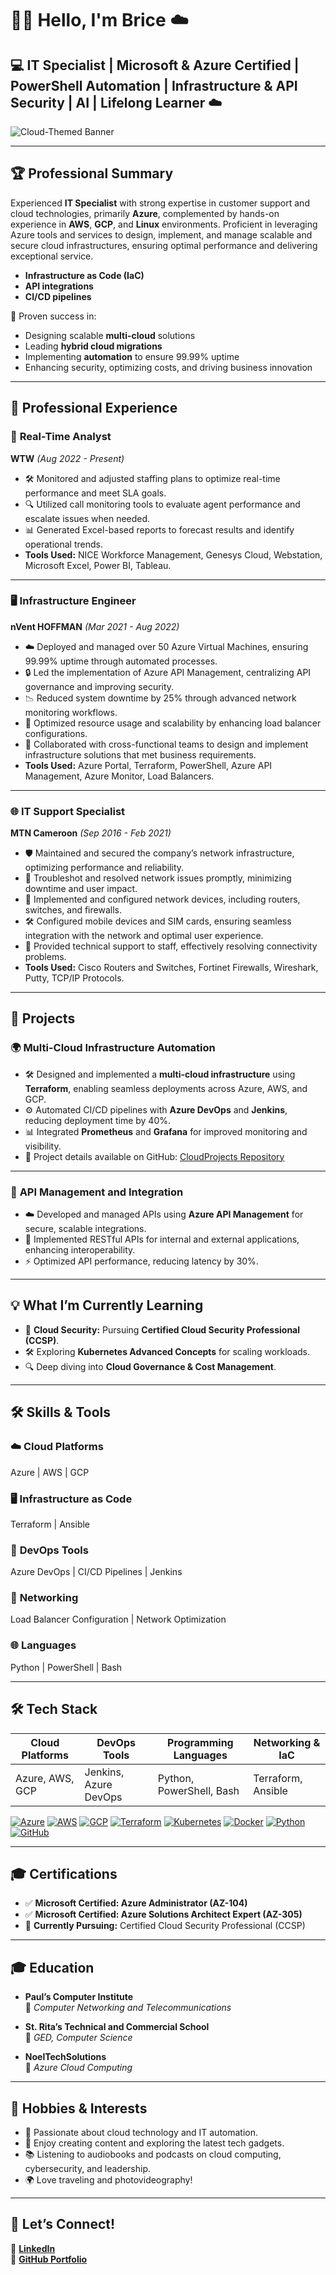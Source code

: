 # 👋🏾 Hello, I'm Brice ☁️

## 💻 IT Specialist | Microsoft & Azure Certified | PowerShell Automation | Infrastructure & API Security | AI | Lifelong Learner ☁️

![Cloud-Themed Banner](https://github.com/user-attachments/assets/cb99ea94-224e-44f0-a11a-94c527018f12)

---

## 🏆 **Professional Summary**

Experienced **IT Specialist** with strong expertise in customer support and cloud technologies, primarily **Azure**, complemented by hands-on experience in **AWS**, **GCP**, and **Linux** environments. Proficient in leveraging Azure tools and services to design, implement, and manage scalable and secure cloud infrastructures, ensuring optimal performance and delivering exceptional service.

- **Infrastructure as Code (IaC)**  
- **API integrations**  
- **CI/CD pipelines**  

🎯 Proven success in:  
- Designing scalable **multi-cloud** solutions  
- Leading **hybrid cloud migrations**  
- Implementing **automation** to ensure 99.99% uptime  
- Enhancing security, optimizing costs, and driving business innovation  

---

## 💼 **Professional Experience**

### 🚦 **Real-Time Analyst**  
**WTW** *(Aug 2022 - Present)*  
- 🛠️ Monitored and adjusted staffing plans to optimize real-time performance and meet SLA goals.  
- 🔍 Utilized call monitoring tools to evaluate agent performance and escalate issues when needed.  
- 📊 Generated Excel-based reports to forecast results and identify operational trends.  
- **Tools Used:** NICE Workforce Management, Genesys Cloud, Webstation, Microsoft Excel, Power BI, Tableau.

---

### 🖥️ **Infrastructure Engineer**  
**nVent HOFFMAN** *(Mar 2021 - Aug 2022)*  
- ☁️ Deployed and managed over 50 Azure Virtual Machines, ensuring 99.99% uptime through automated processes.  
- 🔒 Led the implementation of Azure API Management, centralizing API governance and improving security.  
- 📉 Reduced system downtime by 25% through advanced network monitoring workflows.  
- 🔧 Optimized resource usage and scalability by enhancing load balancer configurations.  
- 🤝 Collaborated with cross-functional teams to design and implement infrastructure solutions that met business requirements.  
- **Tools Used:** Azure Portal, Terraform, PowerShell, Azure API Management, Azure Monitor, Load Balancers.

---

### 🌐 **IT Support Specialist**  
**MTN Cameroon** *(Sep 2016 - Feb 2021)*  
- 🛡️ Maintained and secured the company’s network infrastructure, optimizing performance and reliability.  
- 🔗 Troubleshot and resolved network issues promptly, minimizing downtime and user impact.  
- 📡 Implemented and configured network devices, including routers, switches, and firewalls.  
- 🛠️ Configured mobile devices and SIM cards, ensuring seamless integration with the network and optimal user experience.  
- 👥 Provided technical support to staff, effectively resolving connectivity problems.  
- **Tools Used:** Cisco Routers and Switches, Fortinet Firewalls, Wireshark, Putty, TCP/IP Protocols.

---

## 🚀 **Projects**

### 🌍 **Multi-Cloud Infrastructure Automation**  
- 🛠️ Designed and implemented a **multi-cloud infrastructure** using **Terraform**, enabling seamless deployments across Azure, AWS, and GCP.  
- ⚙️ Automated CI/CD pipelines with **Azure DevOps** and **Jenkins**, reducing deployment time by 40%.  
- 📊 Integrated **Prometheus** and **Grafana** for improved monitoring and visibility.  
- 🔗 Project details available on GitHub: [CloudProjects Repository](https://github.com/supbrice/CloudProjects)  

---

### 🔗 **API Management and Integration**  
- ☁️ Developed and managed APIs using **Azure API Management** for secure, scalable integrations.  
- 🔧 Implemented RESTful APIs for internal and external applications, enhancing interoperability.  
- ⚡ Optimized API performance, reducing latency by 30%.  

---

## 💡 **What I’m Currently Learning**
- 🚀 **Cloud Security:** Pursuing **Certified Cloud Security Professional (CCSP)**.  
- 🛠️ Exploring **Kubernetes Advanced Concepts** for scaling workloads.  
- 🔍 Deep diving into **Cloud Governance & Cost Management**.  

---

## 🛠️ **Skills & Tools**

### ☁️ **Cloud Platforms**
Azure | AWS | GCP  

### 🖥️ **Infrastructure as Code**
Terraform | Ansible  

### 🔧 **DevOps Tools**
Azure DevOps | CI/CD Pipelines | Jenkins  

### 📡 **Networking**
Load Balancer Configuration | Network Optimization  

### 🌐 **Languages**
Python | PowerShell | Bash  

---

## 🛠️ **Tech Stack**

| Cloud Platforms | DevOps Tools       | Programming Languages | Networking & IaC     |
|-----------------|--------------------|-----------------------|----------------------|
| Azure, AWS, GCP | Jenkins, Azure DevOps | Python, PowerShell, Bash | Terraform, Ansible  |

[![Azure](https://img.shields.io/badge/-Azure-0078D7?style=flat&logo=microsoft-azure&logoColor=white)](https://azure.microsoft.com/)
[![AWS](https://img.shields.io/badge/-AWS-232F3E?style=flat&logo=amazon-aws&logoColor=white)](https://aws.amazon.com/)
[![GCP](https://img.shields.io/badge/-GCP-4285F4?style=flat&logo=google-cloud&logoColor=white)](https://cloud.google.com/)
[![Terraform](https://img.shields.io/badge/-Terraform-623CE4?style=flat&logo=terraform&logoColor=white)](https://www.terraform.io/)
[![Kubernetes](https://img.shields.io/badge/-Kubernetes-326CE5?style=flat&logo=kubernetes&logoColor=white)](https://kubernetes.io/)
[![Docker](https://img.shields.io/badge/-Docker-2496ED?style=flat&logo=docker&logoColor=white)](https://www.docker.com/)
[![Python](https://img.shields.io/badge/-Python-3776AB?style=flat&logo=python&logoColor=white)](https://www.python.org/)
[![GitHub](https://img.shields.io/badge/-GitHub-181717?style=flat&logo=github&logoColor=white)](https://github.com/)

---

## 🎓 **Certifications**

- ✅ **Microsoft Certified: Azure Administrator (AZ-104)**  
- ✅ **Microsoft Certified: Azure Solutions Architect Expert (AZ-305)**  
- 🚀 **Currently Pursuing:** Certified Cloud Security Professional (CCSP)  

---

## 🎓 **Education**

- **Paul’s Computer Institute**  
  📜 *Computer Networking and Telecommunications*  

- **St. Rita’s Technical and Commercial School**  
  📜 *GED, Computer Science*  

- **NoelTechSolutions**  
  📜 *Azure Cloud Computing*  

---

## 🌱 **Hobbies & Interests**

- 🌟 Passionate about cloud technology and IT automation.  
- 🎥 Enjoy creating content and exploring the latest tech gadgets.  
- 📚 Listening to audiobooks and podcasts on cloud computing, cybersecurity, and leadership.  
- 🌍 Love traveling and photovideography!  

---

## 📩 **Let’s Connect!**

💼 **[LinkedIn](https://linkedin.com/in/ngubriceche)**  
🔗 **[GitHub Portfolio](https://github.com/supbrice)**
